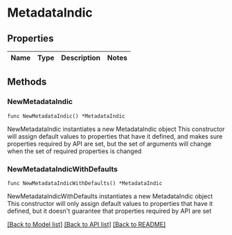 # MetadataIndic

## Properties

Name | Type | Description | Notes
------------ | ------------- | ------------- | -------------

## Methods

### NewMetadataIndic

`func NewMetadataIndic() *MetadataIndic`

NewMetadataIndic instantiates a new MetadataIndic object
This constructor will assign default values to properties that have it defined,
and makes sure properties required by API are set, but the set of arguments
will change when the set of required properties is changed

### NewMetadataIndicWithDefaults

`func NewMetadataIndicWithDefaults() *MetadataIndic`

NewMetadataIndicWithDefaults instantiates a new MetadataIndic object
This constructor will only assign default values to properties that have it defined,
but it doesn't guarantee that properties required by API are set


[[Back to Model list]](../README.md#documentation-for-models) [[Back to API list]](../README.md#documentation-for-api-endpoints) [[Back to README]](../README.md)


